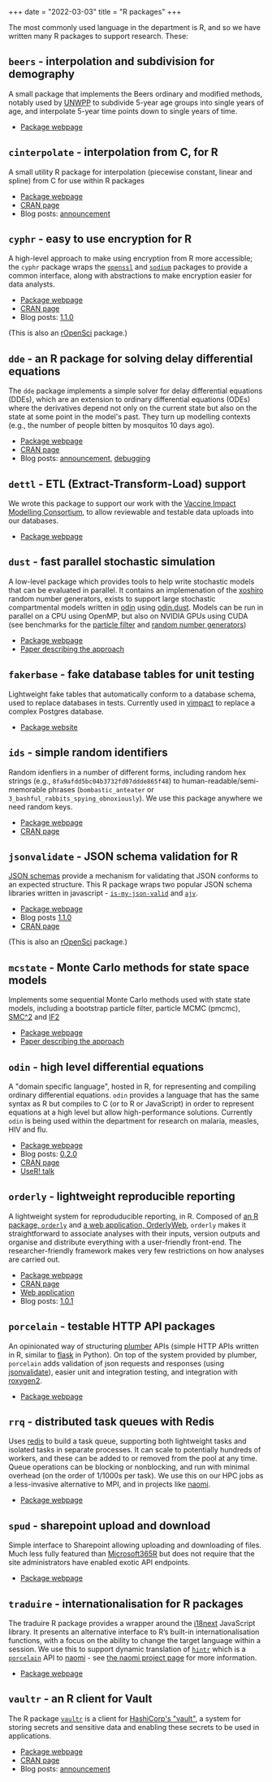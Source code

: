 +++
date = "2022-03-03"
title = "R packages"
+++

The most commonly used language in the department is R, and so we have written many R packages to support research.  These:

## `beers` - interpolation and subdivision for demography

A small package that implements the Beers ordinary and modified methods, notably used by [UNWPP](https://population.un.org/wpp/) 
to subdivide 5-year age groups into single years of age, and interpolate 5-year time points down to single years of time.

* [Package webpage](https://https://github.com/mrc-ide/beers)

## `cinterpolate` - interpolation from C, for R

A small utility R package for interpolation (piecewise constant, linear and spline) from C for use within R packages

* [Package webpage](https://mrc-ide.github.io/cinterpolate)
* [CRAN page](https://cran.r-project.org/package=cinterpolate)
* Blog posts: [announcement](/blog/cinterpolate-1.0.0/)

## `cyphr` - easy to use encryption for R

A high-level approach to make using encryption from R more accessible; the `cyphr` package wraps the [`openssl`](https://cran.r-project.org/package=openssl) and [`sodium`](https://cran.r-project.org/package=sodium) packages to provide a common interface, along with abstractions to make encryption easier for data analysts.

* [Package webpage](https://ropensci.github.io/cyphr/)
* [CRAN page](https://cran.r-project.org/package=cyphr)
* Blog posts: [1.1.0](/blog/cyphr-1.1.0/)

(This is also an [rOpenSci](https://ropensci.org/) package.)

## `dde` - an R package for solving delay differential equations

The `dde` package implements a simple solver for delay differential equations (DDEs), which are an extension to ordinary differential equations (ODEs) where the derivatives depend not only on the current state but also on the state at some point in the model's past.  They turn up modelling contexts (e.g., the number of people bitten by mosquitos 10 days ago).

* [Package webpage](https://mrc-ide.github.io/dde)
* [CRAN page](https://cran.r-project.org/package=dde)
* Blog posts: [announcement](/blog/dde-1.0.0/), [debugging](/blog/debugging-at-the-edge-of-reason/)

## `dettl` - ETL (Extract-Transform-Load) support

We wrote this package to support our work with the [Vaccine Impact Modelling Consortium](https://www.vaccineimpact.org/), to allow reviewable and testable data uploads into our databases.

* [Package webpage](https://www.vaccineimpact.org/dettl/)

## `dust` - fast parallel stochastic simulation

A low-level package which provides tools to help write stochastic models that can be evaluated in parallel.  It contains an implemenation of the [xoshiro](https://prng.di.unimi.it/) random number generators, exists to support large stochastic compartmental models written in [odin](https://mrc-ide.github.io/odin/) using [odin.dust](https://mrc-ide.github.io/odin.dust/).  Models can be run in parallel on a CPU using OpenMP, but also on NVIDIA GPUs using CUDA (see benchmarks for the [particle filter](https://github.com/mrc-ide/dust-bench) and [random number generators](https://github.com/mrc-ide/dust-random-bench))

* [Package webpage](https://mrc-ide.github.io/dust/)
* [Paper describing the approach](https://wellcomeopenresearch.org/articles/5-288/v2)

## `fakerbase` - fake database tables for unit testing

Lightweight fake tables that automatically conform to a database schema, used to replace databases in tests.  Currently used in [vimpact](https://github.com/vimc/vimpact/) to replace a complex Postgres database.

* [Package website](https://reside-ic.github.io/fakerbase/)

## `ids` - simple random identifiers

Random idenfiers in a number of different forms, including random hex strings (e.g., `8fa9afdd5bc04b3732fd07ddde865f48`) to human-readable/semi-memorable phrases (`bombastic_anteater` or `3_bashful_rabbits_spying_obnoxiously`). We use this package anywhere we need random keys.

* [Package webpage](https://reside-ic.github.io/ids/)
* [CRAN page](https://cran.r-project.org/package=ids)

## `jsonvalidate` - JSON schema validation for R

[JSON schemas](https://json-schema.org/) provide a mechanism for validating that JSON conforms to an expected structure.  This R package wraps two popular JSON schema libraries written in javascript - [`is-my-json-valid`](https://github.com/mafintosh/is-my-json-valid) and [`ajv`](https://github.com/epoberezkin/ajv).

* [Package webpage](https://docs.ropensci.org/jsonvalidate)
* Blog posts [1.1.0](/blog/jsonvalidate-1.1.0)
* [CRAN page](https://cran.r-project.org/package=jsonvalidate)

(This is also an [rOpenSci](https://ropensci.org/) package.)

## `mcstate` - Monte Carlo methods for state space models

Implements some sequential Monte Carlo methods used with state state models, including a bootstrap particle filter, particle MCMC (pmcmc), [SMC^2](https://arxiv.org/abs/1101.1528) and [IF2](https://doi.org/10.1073/pnas.1410597112)

* [Package webpage](https://mrc-ide.github.io/mcstate/)
* [Paper describing the approach](https://wellcomeopenresearch.org/articles/5-288/v2)

## `odin` - high level differential equations

A "domain specific language", hosted in R, for representing and compiling ordinary differential equations.  `odin` provides a language that has the same syntax as R but compiles to C (or to R or JavaScript) in order to represent equations at a high level but allow high-performance solutions.  Currently `odin` is being used within the department for research on malaria, measles, HIV and flu.

* [Package webpage](https://mrc-ide.github.io/odin)
* Blog posts: [0.2.0](/blog/odin-0.2.0/)
* [CRAN page](https://cran.r-project.org/package=odin)
* [UseR! talk](https://www.youtube.com/watch?v=R0GHyFd3k8Q)

## `orderly` - lightweight reproducible reporting

A lightweight system for reproduducible reporting, in R. Composed of [an R package, `orderly`](https://github.com/vimc/orderly) and [a web application, OrderlyWeb](https://github.com/vimc/OrderlyWeb), `orderly` makes it straightforward to associate analyses with their inputs, version outputs and organise and distribute everything with a user-friendly front-end. The researcher-friendly framework makes very few restrictions on how analyses are carried out.

* [Package webpage](https://vimc.github.io/orderly)
* [CRAN page](https://cran.r-project.org/package=orderly)
* [Web application](https://github.com/vimc/OrderlyWeb)
* Blog posts: [1.0.1](/blog/orderly-1.0.1-released-to-cran/)

## `porcelain` - testable HTTP API packages

An opinionated way of structuring [plumber](https://www.rplumber.io/) APIs (simple HTTP APIs written in R, similar to [flask](https://flask.palletsprojects.com/en/2.0.x/) in Python).  On top of the system provided by plumber, `porcelain` adds validation of json requests and responses (using [jsonvalidate](https://docs.ropensci.org/jsonvalidate/)), easier unit and integration testing, and integration with [roxygen2](https://roxygen2.r-lib.org/).

* [Package webpage](https://reside-ic.github.io/porcelain/)

## `rrq` - distributed task queues with Redis

Uses [redis](https://redis.io/) to build a task queue, supporting both lightweight tasks and isolated tasks in separate processes.  It can scale to potentially hundreds of workers, and these can be added to or removed from the pool at any time.  Queue operations can be blocking or nonblocking, and run with minimal overhead (on the order of 1/1000s per task).  We use this on our HPC jobs as a less-invasive alternative to MPI, and in projects like [naomi](naomi).

* [Package webpage](https://mrc-ide.github.io/rrq/)

## `spud` - sharepoint upload and download

Simple interface to Sharepoint allowing uploading and downloading of files.  Much less fully featured than [Microsoft365R](https://cran.r-project.org/package=Microsoft365R) but does not require that the site administrators have enabled exotic API endpoints.

* [Package webpage](https://reside-ic.github.io/spud/)

## `traduire` - internationalisation for R packages

The traduire R package provides a wrapper around the [i18next](https://www.i18next.com/) JavaScript library. It presents an alternative interface to R’s built-in internationalisation functions, with a focus on the ability to change the target language within a session.  We use this to support dynamic translation of [`hintr`](https://github.com/mrc-ide/hintr/) which is a [`porcelain`](https://reside-ic.github.io/porcelain/) API to [naomi](https://naomi.unaids.org/) - see [the naomi project page](naomi) for more information.

* [Package webpage](https://reside-ic.github.io/traduire/)

## `vaultr` - an R client for Vault

The R package [`vaultr`](https://vimc.github.io/vaultr) is a client for [HashiCorp's "vault"](https://vaultproject.io), a system for storing secrets and sensitive data and enabling these secrets to be used in applications.

* [Package webpage](https://vimc.github.io/vaultr)
* [CRAN page](https://cran.r-project.org/package=vaultr)
* Blog posts: [announcement](/blog/vaultr-1.0.2/)
